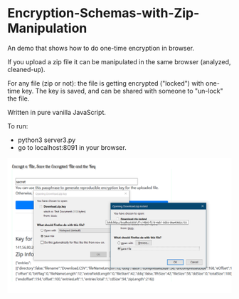 # Encryption-Schemas-with-Zip-Manipulation

An demo that shows how to do one-time encryption in browser.

If you upload a zip file it can be manipulated in the same browser (analyzed, cleaned-up).

For any file (zip or not): the file is getting encrypted ("locked") with one-time key. The key is saved, and can be shared with someone to "un-lock" the file.

Written in pure vanilla JavaScript.

To run:

- python3 server3.py
- go to localhost:8091 in your browser.

![Example](example.png)

 

